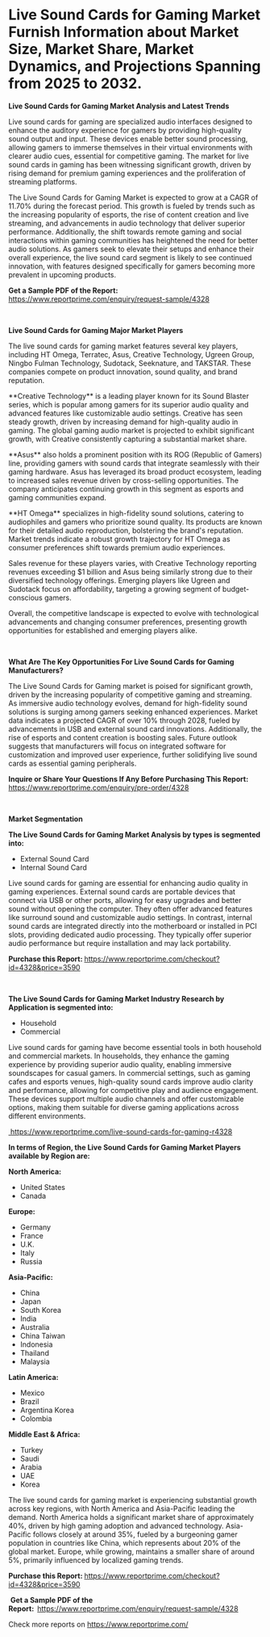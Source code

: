 <p><h1>Live Sound Cards for Gaming Market Furnish Information about Market Size, Market Share, Market Dynamics, and Projections Spanning from 2025 to 2032.</h1></p><p><strong>Live Sound Cards for Gaming Market Analysis and Latest Trends</strong></p>
<p><p>Live sound cards for gaming are specialized audio interfaces designed to enhance the auditory experience for gamers by providing high-quality sound output and input. These devices enable better sound processing, allowing gamers to immerse themselves in their virtual environments with clearer audio cues, essential for competitive gaming. The market for live sound cards in gaming has been witnessing significant growth, driven by rising demand for premium gaming experiences and the proliferation of streaming platforms.</p><p>The Live Sound Cards for Gaming Market is expected to grow at a CAGR of 11.70% during the forecast period. This growth is fueled by trends such as the increasing popularity of esports, the rise of content creation and live streaming, and advancements in audio technology that deliver superior performance. Additionally, the shift towards remote gaming and social interactions within gaming communities has heightened the need for better audio solutions. As gamers seek to elevate their setups and enhance their overall experience, the live sound card segment is likely to see continued innovation, with features designed specifically for gamers becoming more prevalent in upcoming products.</p></p>
<p><strong>Get a Sample PDF of the Report:&nbsp;</strong> <a href="https://www.reportprime.com/enquiry/request-sample/4328?utm_campaign=3060&utm_medium=2&utm_source=Github&utm_content=ia&utm_term=19032025&utm_id=live-sound-cards-for-gaming">https://www.reportprime.com/enquiry/request-sample/4328</a></p>
<p>&nbsp;</p>
<p><strong>Live Sound Cards for Gaming Major Market Players</strong></p>
<p><p>The live sound cards for gaming market features several key players, including HT Omega, Terratec, Asus, Creative Technology, Ugreen Group, Ningbo Fulman Technology, Sudotack, Seeknature, and TAKSTAR. These companies compete on product innovation, sound quality, and brand reputation.</p><p>**Creative Technology** is a leading player known for its Sound Blaster series, which is popular among gamers for its superior audio quality and advanced features like customizable audio settings. Creative has seen steady growth, driven by increasing demand for high-quality audio in gaming. The global gaming audio market is projected to exhibit significant growth, with Creative consistently capturing a substantial market share.</p><p>**Asus** also holds a prominent position with its ROG (Republic of Gamers) line, providing gamers with sound cards that integrate seamlessly with their gaming hardware. Asus has leveraged its broad product ecosystem, leading to increased sales revenue driven by cross-selling opportunities. The company anticipates continuing growth in this segment as esports and gaming communities expand.</p><p>**HT Omega** specializes in high-fidelity sound solutions, catering to audiophiles and gamers who prioritize sound quality. Its products are known for their detailed audio reproduction, bolstering the brand's reputation. Market trends indicate a robust growth trajectory for HT Omega as consumer preferences shift towards premium audio experiences.</p><p>Sales revenue for these players varies, with Creative Technology reporting revenues exceeding $1 billion and Asus being similarly strong due to their diversified technology offerings. Emerging players like Ugreen and Sudotack focus on affordability, targeting a growing segment of budget-conscious gamers.</p><p>Overall, the competitive landscape is expected to evolve with technological advancements and changing consumer preferences, presenting growth opportunities for established and emerging players alike.</p></p>
<p>&nbsp;</p>
<p><strong>What Are The Key Opportunities For Live Sound Cards for Gaming Manufacturers?</strong></p>
<p><p>The Live Sound Cards for Gaming market is poised for significant growth, driven by the increasing popularity of competitive gaming and streaming. As immersive audio technology evolves, demand for high-fidelity sound solutions is surging among gamers seeking enhanced experiences. Market data indicates a projected CAGR of over 10% through 2028, fueled by advancements in USB and external sound card innovations. Additionally, the rise of esports and content creation is boosting sales. Future outlook suggests that manufacturers will focus on integrated software for customization and improved user experience, further solidifying live sound cards as essential gaming peripherals.</p></p>
<p><strong>Inquire or Share Your Questions If Any Before Purchasing This Report:</strong> <a href="https://www.reportprime.com/enquiry/pre-order/4328?utm_campaign=3060&utm_medium=2&utm_source=Github&utm_content=ia&utm_term=19032025&utm_id=live-sound-cards-for-gaming">https://www.reportprime.com/enquiry/pre-order/4328</a></p>
<p>&nbsp;</p>
<p><strong>Market Segmentation</strong></p>
<p><strong>The Live Sound Cards for Gaming Market Analysis by types is segmented into:</strong></p>
<p><ul><li>External Sound Card</li><li>Internal Sound Card</li></ul></p>
<p><p>Live sound cards for gaming are essential for enhancing audio quality in gaming experiences. External sound cards are portable devices that connect via USB or other ports, allowing for easy upgrades and better sound without opening the computer. They often offer advanced features like surround sound and customizable audio settings. In contrast, internal sound cards are integrated directly into the motherboard or installed in PCI slots, providing dedicated audio processing. They typically offer superior audio performance but require installation and may lack portability.</p></p>
<p><strong>Purchase this Report:&nbsp;</strong><a href="https://www.reportprime.com/checkout?id=4328&price=3590&utm_campaign=3060&utm_medium=2&utm_source=Github&utm_content=ia&utm_term=19032025&utm_id=live-sound-cards-for-gaming">https://www.reportprime.com/checkout?id=4328&price=3590</a></p>
<p>&nbsp;</p>
<p><strong>The Live Sound Cards for Gaming Market Industry Research by Application is segmented into:</strong></p>
<p><ul><li>Household</li><li>Commercial</li></ul></p>
<p><p>Live sound cards for gaming have become essential tools in both household and commercial markets. In households, they enhance the gaming experience by providing superior audio quality, enabling immersive soundscapes for casual gamers. In commercial settings, such as gaming cafes and esports venues, high-quality sound cards improve audio clarity and performance, allowing for competitive play and audience engagement. These devices support multiple audio channels and offer customizable options, making them suitable for diverse gaming applications across different environments.</p></p>
<p><a href="https://www.reportprime.com/live-sound-cards-for-gaming-r4328?utm_campaign=3060&utm_medium=2&utm_source=Github&utm_content=ia&utm_term=19032025&utm_id=live-sound-cards-for-gaming">&nbsp;https://www.reportprime.com/live-sound-cards-for-gaming-r4328</a></p>
<p><strong>In terms of Region, the Live Sound Cards for Gaming Market Players available by Region are:</strong></p>
<p>
    <p> <strong> North America: </strong>
        <ul>
            <li>United States</li>
            <li>Canada</li>
        </ul>
        </p> 
    <p> <strong> Europe: </strong>
        <ul>
            <li>Germany</li>
            <li>France</li>
            <li>U.K.</li>
            <li>Italy</li>
            <li>Russia</li>
        </ul>
        </p> 
    <p> <strong> Asia-Pacific: </strong>
        <ul>
            <li>China</li>
            <li>Japan</li>
            <li>South Korea</li>
            <li>India</li>
            <li>Australia</li>
            <li>China Taiwan</li>
            <li>Indonesia</li>
            <li>Thailand</li>
            <li>Malaysia</li>
        </ul>
        </p> 
    <p> <strong> Latin America: </strong>
        <ul>
            <li>Mexico</li>
            <li>Brazil</li>
            <li>Argentina Korea</li>
            <li>Colombia</li>
        </ul>
        </p> 
    <p> <strong> Middle East & Africa: </strong>
        <ul>
            <li>Turkey</li>
            <li>Saudi</li>
            <li>Arabia</li>
            <li>UAE</li>
            <li>Korea</li>
        </ul>
    </p>
    </p>
<p><p>The live sound cards for gaming market is experiencing substantial growth across key regions, with North America and Asia-Pacific leading the demand. North America holds a significant market share of approximately 40%, driven by high gaming adoption and advanced technology. Asia-Pacific follows closely at around 35%, fueled by a burgeoning gamer population in countries like China, which represents about 20% of the global market. Europe, while growing, maintains a smaller share of around 5%, primarily influenced by localized gaming trends.</p></p>
<p><strong>Purchase this Report: </strong><a href="https://www.reportprime.com/checkout?id=4328&price=3590&utm_campaign=3060&utm_medium=2&utm_source=Github&utm_content=ia&utm_term=19032025&utm_id=live-sound-cards-for-gaming">https://www.reportprime.com/checkout?id=4328&price=3590</a></p>
<p>&nbsp;<strong>Get a Sample PDF of the Report:&nbsp;&nbsp;</strong><a href="https://www.reportprime.com/enquiry/request-sample/4328?utm_campaign=3060&utm_medium=2&utm_source=Github&utm_content=ia&utm_term=19032025&utm_id=live-sound-cards-for-gaming">https://www.reportprime.com/enquiry/request-sample/4328</a></p>
<p><strong></strong></p>
<p>Check more reports on <a href="https://www.reportprime.com/?utm_campaign=3060&utm_medium=2&utm_source=Github&utm_content=ia&utm_term=19032025&utm_id=live-sound-cards-for-gaming">https://www.reportprime.com/</a></p>